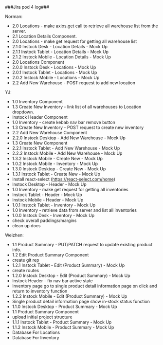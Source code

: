 ###Jira pod 4 log###

Norman:

- 2.0 Locations - make axios.get call to retrieve all warehouse list from the server.
- 2.1 Location Details Component.
- 2.0 Locations - make get request for getting all warehouse list
- 2.1.0 Instock Desk - Location Details - Mock Up
- 2.1.1 Instock Tablet - Location Details - Mock Up
- 2.1.2 Instock Mobile - Location Details - Mock Up
- 2.0 Locations Component
- 2.0.0 Instock Desk - Locations - Mock Up
- 2.0.1 Instock Tablet - Locations - Mock Up
- 2.0.2 Instock Mobile - Locations - Mock Up
- 2.2 Add New Warehouse - POST request to add new location

YJ:

- 1.0 Inventory Component
- 1.3 Create New Inventory - link list of all warehouses to Location dropdown.
- Instock Header Component
- 1.0 Inventory - create kebab nav bar remove button
- 1.3 Create New Inventory - POST request to create new inventory
- 2.2 Add New Warehouse Component
- 2.2.0 Instock Desktop - Add New Warehouse - Mock Up
- 1.3 Create New Component
- 2.2.1 Instock Tablet - Add New Warehouse - Mock Up
- 2.2.2 Instock Mobile - Add New Warehouse - Mock Up
- 1.3.2 Instock Mobile - Create New - Mock Up
- 1.0.2 Instock Mobile - Inventory - Mock Up
- 1.3.0 Instock Desktop - Create New - Mock Up
- 1.3.1 Instock Tablet - Create New - Mock Up
- Install react-select (https://react-select.com/home)
- Instock Desktop - Header - Mock Up
- 1.0 Inventory - make get request for getting all inventories
- Instock Tablet - Header - Mock Up
- Instock Mobile - Header - Mock Up
- 1.0.1 Instock Tablet - Inventory - Mock Up
- 1.0 Inventory - retrieve data from server and list all inventories
- 1.0.0 Instock Desk - Inventory - Mock Up
- check overall paddings/margins
- clean up docs

Weizhen:

- 1.1 Product Summary - PUT/PATCH request to update existing product info.
- 1.2 Edit Product Summary Component
- create git rep
- 1.2.1 Instock Tablet - Edit (Product Summary) - Mock Up
- create routes
- 1.2.0 Instock Desktop - Edit (Product Summary) - Mock Up
- Instock Header - fix nav bar active state
- Inventory page go to single product detail information page on click and return to inventory function
- 1.2.2 Instock Mobile - Edit (Product Summary) - Mock Up
- Single product detail information page show in-stock status function
- 1.1.0 Instock Desktop - Product Summary - Mock Up
- 1.1 Product Summary Component
- upload initial project structure
- 1.1.1 Instock Tablet - Product Summary - Mock Up
- 1.1.2 Instock Mobile - Product Summary - Mock Up
- Database For Locations
- Database For Inventory
